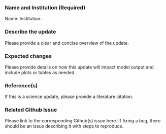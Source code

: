 ### Name and Institution (Required)

Name:
Institution:

### Describe the update

Please provide a clear and concise overview of the update.

### Expected changes

Please provide details on how this update will impact model output and include plots or tables as needed.

### Reference(s)

If this is a science update, please provide a literature citation.

### Related Github Issue

Please link to the corresponding Github(s) issue here. If fixing a bug, there should be an issue describing it with steps to reproduce.
